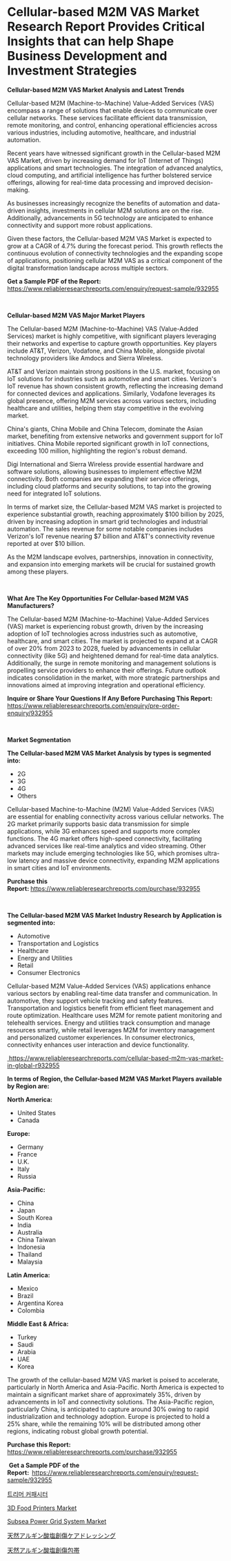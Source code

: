<p><h1>Cellular-based M2M VAS Market Research Report Provides Critical Insights that can help Shape Business Development and Investment Strategies</h1></p><p><strong>Cellular-based M2M VAS Market Analysis and Latest Trends</strong></p>
<p><p>Cellular-based M2M (Machine-to-Machine) Value-Added Services (VAS) encompass a range of solutions that enable devices to communicate over cellular networks. These services facilitate efficient data transmission, remote monitoring, and control, enhancing operational efficiencies across various industries, including automotive, healthcare, and industrial automation. </p><p>Recent years have witnessed significant growth in the Cellular-based M2M VAS Market, driven by increasing demand for IoT (Internet of Things) applications and smart technologies. The integration of advanced analytics, cloud computing, and artificial intelligence has further bolstered service offerings, allowing for real-time data processing and improved decision-making. </p><p>As businesses increasingly recognize the benefits of automation and data-driven insights, investments in cellular M2M solutions are on the rise. Additionally, advancements in 5G technology are anticipated to enhance connectivity and support more robust applications. </p><p>Given these factors, the Cellular-based M2M VAS Market is expected to grow at a CAGR of 4.7% during the forecast period. This growth reflects the continuous evolution of connectivity technologies and the expanding scope of applications, positioning cellular M2M VAS as a critical component of the digital transformation landscape across multiple sectors.</p></p>
<p><strong>Get a Sample PDF of the Report:&nbsp;</strong> <a href="https://www.reliableresearchreports.com/enquiry/request-sample/932955">https://www.reliableresearchreports.com/enquiry/request-sample/932955</a></p>
<p>&nbsp;</p>
<p><strong>Cellular-based M2M VAS Major Market Players</strong></p>
<p><p>The Cellular-based M2M (Machine-to-Machine) VAS (Value-Added Services) market is highly competitive, with significant players leveraging their networks and expertise to capture growth opportunities. Key players include AT&T, Verizon, Vodafone, and China Mobile, alongside pivotal technology providers like Amdocs and Sierra Wireless.</p><p>AT&T and Verizon maintain strong positions in the U.S. market, focusing on IoT solutions for industries such as automotive and smart cities. Verizon's IoT revenue has shown consistent growth, reflecting the increasing demand for connected devices and applications. Similarly, Vodafone leverages its global presence, offering M2M services across various sectors, including healthcare and utilities, helping them stay competitive in the evolving market.</p><p>China's giants, China Mobile and China Telecom, dominate the Asian market, benefiting from extensive networks and government support for IoT initiatives. China Mobile reported significant growth in IoT connections, exceeding 100 million, highlighting the region's robust demand.</p><p>Digi International and Sierra Wireless provide essential hardware and software solutions, allowing businesses to implement effective M2M connectivity. Both companies are expanding their service offerings, including cloud platforms and security solutions, to tap into the growing need for integrated IoT solutions.</p><p>In terms of market size, the Cellular-based M2M VAS market is projected to experience substantial growth, reaching approximately $100 billion by 2025, driven by increasing adoption in smart grid technologies and industrial automation. The sales revenue for some notable companies includes Verizon's IoT revenue nearing $7 billion and AT&T's connectivity revenue reported at over $10 billion.</p><p>As the M2M landscape evolves, partnerships, innovation in connectivity, and expansion into emerging markets will be crucial for sustained growth among these players.</p></p>
<p>&nbsp;</p>
<p><strong>What Are The Key Opportunities For Cellular-based M2M VAS Manufacturers?</strong></p>
<p><p>The Cellular-based M2M (Machine-to-Machine) Value-Added Services (VAS) market is experiencing robust growth, driven by the increasing adoption of IoT technologies across industries such as automotive, healthcare, and smart cities. The market is projected to expand at a CAGR of over 20% from 2023 to 2028, fueled by advancements in cellular connectivity (like 5G) and heightened demand for real-time data analytics. Additionally, the surge in remote monitoring and management solutions is propelling service providers to enhance their offerings. Future outlook indicates consolidation in the market, with more strategic partnerships and innovations aimed at improving integration and operational efficiency.</p></p>
<p><strong>Inquire or Share Your Questions If Any Before Purchasing This Report:</strong> <a href="https://www.reliableresearchreports.com/enquiry/pre-order-enquiry/932955">https://www.reliableresearchreports.com/enquiry/pre-order-enquiry/932955</a></p>
<p>&nbsp;</p>
<p><strong>Market Segmentation</strong></p>
<p><strong>The Cellular-based M2M VAS Market Analysis by types is segmented into:</strong></p>
<p><ul><li>2G</li><li>3G</li><li>4G</li><li>Others</li></ul></p>
<p><p>Cellular-based Machine-to-Machine (M2M) Value-Added Services (VAS) are essential for enabling connectivity across various cellular networks. The 2G market primarily supports basic data transmission for simple applications, while 3G enhances speed and supports more complex functions. The 4G market offers high-speed connectivity, facilitating advanced services like real-time analytics and video streaming. Other markets may include emerging technologies like 5G, which promises ultra-low latency and massive device connectivity, expanding M2M applications in smart cities and IoT environments.</p></p>
<p><strong>Purchase this Report:&nbsp;</strong><a href="https://www.reliableresearchreports.com/purchase/932955">https://www.reliableresearchreports.com/purchase/932955</a></p>
<p>&nbsp;</p>
<p><strong>The Cellular-based M2M VAS Market Industry Research by Application is segmented into:</strong></p>
<p><ul><li>Automotive</li><li>Transportation and Logistics</li><li>Healthcare</li><li>Energy and Utilities</li><li>Retail</li><li>Consumer Electronics</li></ul></p>
<p><p>Cellular-based M2M Value-Added Services (VAS) applications enhance various sectors by enabling real-time data transfer and communication. In automotive, they support vehicle tracking and safety features. Transportation and logistics benefit from efficient fleet management and route optimization. Healthcare uses M2M for remote patient monitoring and telehealth services. Energy and utilities track consumption and manage resources smartly, while retail leverages M2M for inventory management and personalized customer experiences. In consumer electronics, connectivity enhances user interaction and device functionality.</p></p>
<p><a href="https://www.reliableresearchreports.com/cellular-based-m2m-vas-market-in-global-r932955">&nbsp;https://www.reliableresearchreports.com/cellular-based-m2m-vas-market-in-global-r932955</a></p>
<p><strong>In terms of Region, the Cellular-based M2M VAS Market Players available by Region are:</strong></p>
<p>
    <p> <strong> North America: </strong>
        <ul>
            <li>United States</li>
            <li>Canada</li>
        </ul>
        </p> 
    <p> <strong> Europe: </strong>
        <ul>
            <li>Germany</li>
            <li>France</li>
            <li>U.K.</li>
            <li>Italy</li>
            <li>Russia</li>
        </ul>
        </p> 
    <p> <strong> Asia-Pacific: </strong>
        <ul>
            <li>China</li>
            <li>Japan</li>
            <li>South Korea</li>
            <li>India</li>
            <li>Australia</li>
            <li>China Taiwan</li>
            <li>Indonesia</li>
            <li>Thailand</li>
            <li>Malaysia</li>
        </ul>
        </p> 
    <p> <strong> Latin America: </strong>
        <ul>
            <li>Mexico</li>
            <li>Brazil</li>
            <li>Argentina Korea</li>
            <li>Colombia</li>
        </ul>
        </p> 
    <p> <strong> Middle East & Africa: </strong>
        <ul>
            <li>Turkey</li>
            <li>Saudi</li>
            <li>Arabia</li>
            <li>UAE</li>
            <li>Korea</li>
        </ul>
    </p>
    </p>
<p><p>The growth of the cellular-based M2M VAS market is poised to accelerate, particularly in North America and Asia-Pacific. North America is expected to maintain a significant market share of approximately 35%, driven by advancements in IoT and connectivity solutions. The Asia-Pacific region, particularly China, is anticipated to capture around 30% owing to rapid industrialization and technology adoption. Europe is projected to hold a 25% share, while the remaining 10% will be distributed among other regions, indicating robust global growth potential.</p></p>
<p><strong>Purchase this Report: </strong><a href="https://www.reliableresearchreports.com/purchase/932955">https://www.reliableresearchreports.com/purchase/932955</a></p>
<p>&nbsp;<strong>Get a Sample PDF of the Report:&nbsp;&nbsp;</strong><a href="https://www.reliableresearchreports.com/enquiry/request-sample/932955">https://www.reliableresearchreports.com/enquiry/request-sample/932955</a></p>
<p><strong></strong></p>
<p><p><a href="https://medium.com/@joshuapierce88/trimmers-capacitor-market-%EC%9D%98-%EA%B8%80%EB%A1%9C%EB%B2%8C-%EC%8B%9C%EC%9E%A5-%EA%B0%9C%EC%9A%94%EB%8A%94-%EC%A0%84-%EC%84%B8%EA%B3%84-%EB%B0%8F-%EC%A3%BC%EC%9A%94-%EC%8B%9C%EC%9E%A5%EC%9D%98-%EC%82%B0%EC%97%85%EC%97%90-%EC%98%81%ED%96%A5%EC%9D%84-%EB%AF%B8%EC%B9%98%EB%8A%94-%EC%A3%BC%EC%9A%94-%ED%8A%B8%EB%A0%8C%EB%93%9C%EC%97%90-%EB%8C%80%ED%95%9C-%EB%8F%85%ED%8A%B9%ED%95%9C-%EA%B4%80%EC%A0%90%EC%9D%84-%EC%A0%9C%EA%B3%B5%ED%95%A9%EB%8B%88%EB%8B%A4-0721c5871565">트리머 커패시터</a></p><p><a href="https://medium.com/@eloisadavis1985/the-growth-of-the-3d-food-printers-market-has-been-significant-driven-by-various-critical-fcec98c91476">3D Food Printers Market</a></p><p><a href="https://github.com/GraceTurner587/Market-Research-Report-List-1/blob/main/subsea-power-grid-system-market.md">Subsea Power Grid System Market</a></p><p><a href="https://medium.com/@oswaldheman9gu/natural-alginate-wound-care-dressings-market-%E3%81%AF-%E3%82%B3%E3%82%B9%E3%83%88%E7%AE%A1%E7%90%86%E3%81%A8%E5%8A%B9%E7%8E%87%E5%90%91%E4%B8%8A%E3%82%92%E5%84%AA%E5%85%88%E3%81%97%E3%81%BE%E3%81%99-%E3%81%95%E3%82%89%E3%81%AB-%E5%A0%B1%E5%91%8A%E6%9B%B8%E3%81%AF%E5%B8%82%E5%A0%B4%E3%81%AE%E9%9C%80%E8%A6%81%E9%9D%A2%E3%81%A8%E4%BE%9B%E7%B5%A6%E9%9D%A2%E3%81%AE%E4%B8%A1%E6%96%B9%E3%82%92%E3%82%AB%E3%83%90%E3%83%BC%E3%81%97%E3%81%A6%E3%81%84%E3%81%BE%E3%81%99-e5fd63c85b29">天然アルギン酸塩創傷ケアドレッシング</a></p><p><a href="https://medium.com/@oswaldheman9gu/natural-alginate-wound-dressings-market-%E3%81%AF-%E3%82%B3%E3%82%B9%E3%83%88%E7%AE%A1%E7%90%86%E3%81%A8%E5%8A%B9%E7%8E%87%E5%90%91%E4%B8%8A%E3%82%92%E5%84%AA%E5%85%88%E3%81%97%E3%81%BE%E3%81%99-%E3%81%95%E3%82%89%E3%81%AB-%E5%A0%B1%E5%91%8A%E6%9B%B8%E3%81%AF%E5%B8%82%E5%A0%B4%E3%81%AE%E9%9C%80%E8%A6%81%E9%9D%A2%E3%81%A8%E4%BE%9B%E7%B5%A6%E9%9D%A2%E3%81%AE%E4%B8%A1%E6%96%B9%E3%82%92%E3%82%AB%E3%83%90%E3%83%BC%E3%81%97%E3%81%A6%E3%81%84%E3%81%BE%E3%81%99-1baeec990979">天然アルギン酸塩創傷包帯</a></p></p>